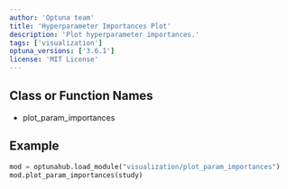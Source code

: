 ```yaml
---
author: 'Optuna team'
title: 'Hyperparameter Importances Plot'
description: 'Plot hyperparameter importances.'
tags: ['visualization']
optuna_versions: ['3.6.1']
license: 'MIT License'
---
```


## Class or Function Names
- plot_param_importances

## Example
```python
mod = optunahub.load_module("visualization/plot_param_importances")
mod.plot_param_importances(study)
```
